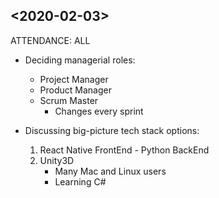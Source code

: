 ## <2020-02-03>

ATTENDANCE: ALL

- Deciding managerial roles:
	- Project Manager
	- Product Manager
	- Scrum Master
		- Changes every sprint

- Discussing big-picture tech stack options:
	1. React Native FrontEnd - Python BackEnd
	2. Unity3D
		- Many Mac and Linux users
		- Learning C#
